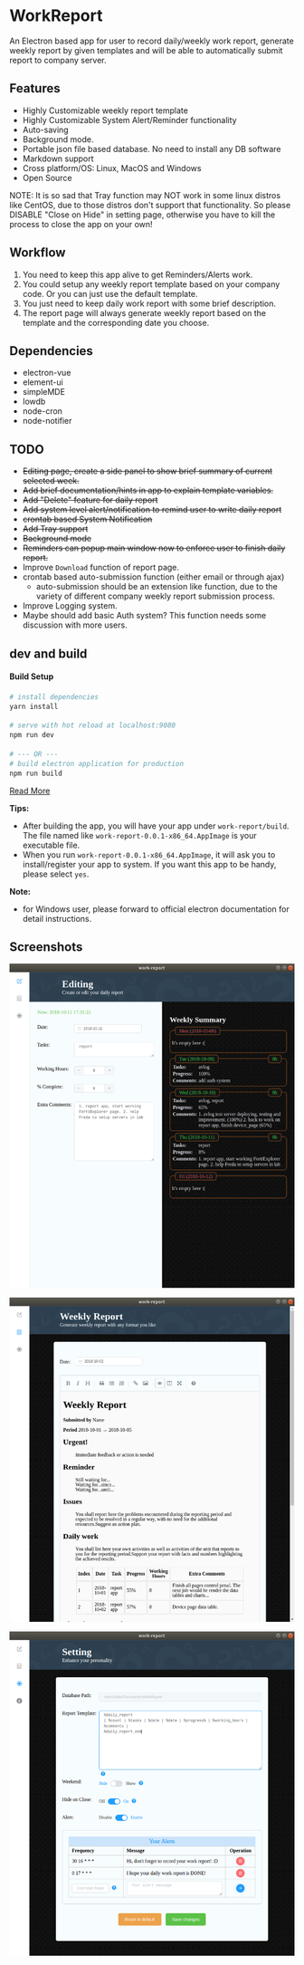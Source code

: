 # WorkReport

An Electron based app for user to record daily/weekly work report, generate weekly report by given templates and will be able to automatically submit report to company server.

## Features

* Highly Customizable weekly report template
* Highly Customizable System Alert/Reminder functionality
* Auto-saving
* Background mode.
* Portable json file based database. No need to install any DB software
* Markdown support
* Cross platform/OS: Linux, MacOS and Windows
* Open Source

NOTE: It is so sad that Tray function may NOT work in some linux distros like CentOS, due to those distros don't support that functionality. So please DISABLE "Close on Hide" in setting page, otherwise you have to kill the process to close the app on your own!

## Workflow

1. You need to keep this app alive to get Reminders/Alerts work.
2. You could setup any weekly report template based on your company code. Or you can just use the default template.
3. You just need to keep daily work report with some brief description. 
4. The report page will always generate weekly report based on the template and the corresponding date you choose.

## Dependencies

* electron-vue
* element-ui
* simpleMDE
* lowdb
* node-cron
* node-notifier

## TODO

* ~~Editing page, create a side panel to show brief summary of current selected week.~~
* ~~Add brief documentation/hints in app to explain template variables.~~
* ~~Add "Delete" feature for daily report~~
* ~~Add system level alert/notification to remind user to write daily report~~
* ~~crontab based System Notification~~
* ~~Add Tray support~~
* ~~Background mode~~
* ~~Reminders can popup main window now to enforce user to finish daily report.~~
* Improve `Download` function of report page.
* crontab based auto-submission function (either email or through ajax)
  * auto-submission should be an extension like function, due to the variety of different company weekly report submission process.
* Improve Logging system.
* Maybe should add basic Auth system? This function needs some discussion with more users.

## dev and build

#### Build Setup

``` bash
# install dependencies
yarn install

# serve with hot reload at localhost:9080
npm run dev

# --- OR ---
# build electron application for production
npm run build
```

[Read More](https://github.com/phoenixzqy/WorkReport/tree/master/work-report)

**Tips:**

* After building the app, you will have your app under `work-report/build`. The file named like `work-report-0.0.1-x86_64.AppImage` is your executable file.
* When you run `work-report-0.0.1-x86_64.AppImage`, it will ask you to install/register your app to system. If you want this app to be handy, please select `yes`.

**Note:**

* for Windows user, please forward to official electron documentation for detail instructions.

## Screenshots

![Editing page](https://github.com/phoenixzqy/WorkReport/blob/master/images/editing_page.png?raw=true)

![Report Page](https://github.com/phoenixzqy/WorkReport/blob/master/images/report_page.png?raw=true)

![Setting Page](https://github.com/phoenixzqy/WorkReport/blob/master/images/setting_page.png?raw=true)
